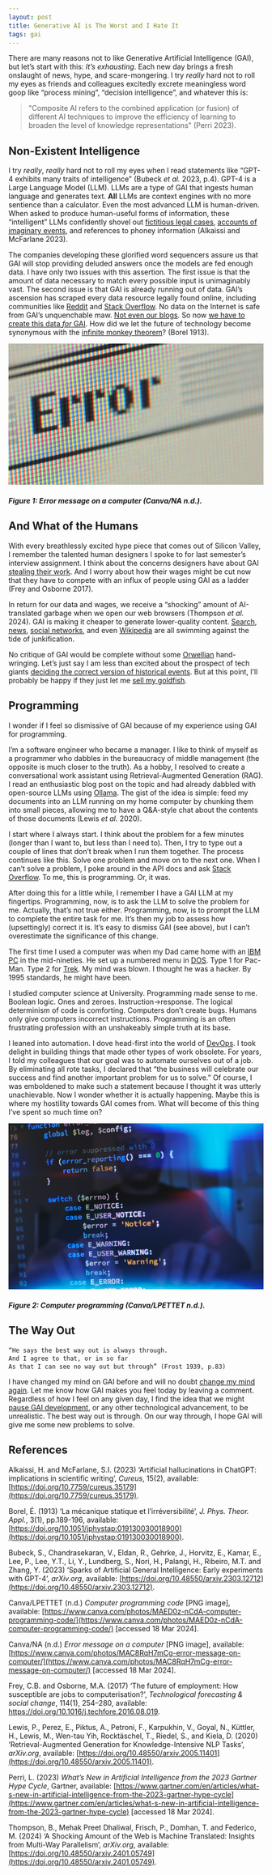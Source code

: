 ```yaml
---
layout: post
title: Generative AI is The Worst and I Hate It
tags: gai
---
```


There are many reasons not to like Generative Artificial Intelligence (GAI), but let’s start with this: _It’s exhausting_. Each new day brings a fresh onslaught of news, hype, and scare-mongering. I try _really_ hard not to roll my eyes as friends and colleagues excitedly excrete meaningless word goop like “process mining”, “decision intelligence”, and whatever this is:
> "Composite AI refers to the combined application (or fusion) of different AI techniques to improve the efficiency of learning to broaden the level of knowledge representations" (Perri 2023).

## Non-Existent Intelligence

I try _really_, _really_ hard not to roll my eyes when I read statements like “GPT-4 exhibits many traits of intelligence” (Bubeck _et al._ 2023, p.4). GPT-4 is a Large Language Model (LLM). LLMs are a type of GAI that ingests human language and generates text. **All** LLMs are context engines with no more sentience than a calculator. Even the most advanced LLM is human-driven. When asked to produce human-useful forms of information, these “intelligent” LLMs confidently shovel out [fictitious legal cases](https://www.theguardian.com/world/2024/feb/29/canada-lawyer-chatgpt-fake-cases-ai), [accounts of imaginary events](https://www.vice.com/en/article/k7zqdw/people-are-creating-records-of-fake-historical-events-using-ai), and references to phoney information (Alkaissi and McFarlane 2023).

The companies developing these glorified word sequencers assure us that GAI will stop providing deluded answers once the models are fed enough data. I have only two issues with this assertion. The first issue is that the amount of data necessary to match every possible input is unimaginably vast. The second issue is that GAI is already running out of data. GAI’s ascension has scraped every data resource legally found online, including communities like [Reddit](https://www.theverge.com/2024/2/22/24080165/google-reddit-ai-training-data) and [Stack Overflow](https://www.wired.com/story/google-deal-stackoverflow-ai-giants-pay-for-data/). No data on the Internet is safe from GAI’s unquenchable maw. [Not even our blogs](https://www.404media.co/tumblr-and-wordpress-to-sell-users-data-to-train-ai-tools/). So now [we have to create this data _for_ GAI](https://www.theverge.com/features/23764584/ai-artificial-intelligence-data-notation-labor-scale-surge-remotasks-openai-chatbots). How did we let the future of technology become synonymous with the [infinite monkey theorem](https://www.theguardian.com/science/2023/mar/20/can-you-solve-it-the-infinite-monkey-theorem)? (Borel 1913).

![PNG image illustrating an error message on a computer](https://github.com/Sterling-Cooper/Sterling-Cooper.github.io/blob/main/_assets/gai-error.png?raw=true)
##### Figure 1: Error message on a computer (Canva/NA n.d.).

## And What of the Humans

With every breathlessly excited hype piece that comes out of Silicon Valley, I remember the talented human designers I spoke to for last semester’s interview assignment. I think about the concerns designers have about GAI [stealing their work](https://www.newyorker.com/culture/infinite-scroll/is-ai-art-stealing-from-artists). And I worry about how their wages might be cut now that they have to compete with an influx of people using GAI as a ladder (Frey and Osborne 2017).

In return for our data and wages, we receive a “shocking” amount of AI-translated garbage when we open our web browsers (Thompson _et al._ 2024). GAI is making it cheaper to generate lower-quality content. [Search](https://www.theregister.com/2024/01/30/ai_is_changing_search/), [news](https://www.bloomberg.com/news/articles/2023-05-01/ai-chatbots-have-been-used-to-create-dozens-of-news-content-farms), [social networks](https://www.wired.com/story/tiktok-platforms-cory-doctorow/), and even [Wikipedia](https://www.vice.com/en/article/v7bdba/ai-is-tearing-wikipedia-apart) are all swimming against the tide of junkification.

No critique of GAI would be complete without some [Orwellian](https://www.george-orwell.org/1984) hand-wringing. Let’s just say I am less than excited about the prospect of tech giants [deciding the correct version of historical events](https://arstechnica.com/information-technology/2024/02/googles-hidden-ai-diversity-prompts-lead-to-outcry-over-historically-inaccurate-images/). But at this point, I’ll probably be happy if they just let me [sell my goldfish](https://twitter.com/Carnage4Life/status/1761788333422690621).

## Programming

I wonder if I feel so dismissive of GAI because of my experience using GAI for programming.

I’m a software engineer who became a manager. I like to think of myself as a programmer who dabbles in the bureaucracy of middle management (the opposite is much closer to the truth). As a hobby, I resolved to create a conversational work assistant using Retrieval-Augmented Generation (RAG). I read an enthusiastic blog post on the topic and had already dabbled with open-source LLMs using [Ollama](https://ollama.com/). The gist of the idea is simple: feed my documents into an LLM running on my home computer by chunking them into small pieces, allowing me to have a Q&A-style chat about the contents of those documents (Lewis _et al._ 2020).

I start where I always start. I think about the problem for a few minutes (longer than I want to, but less than I need to). Then, I try to type out a couple of lines that don’t break when I run them together. The process continues like this. Solve one problem and move on to the next one. When I can’t solve a problem, I poke around in the API docs and ask [Stack Overflow](https://stackoverflow.com/). To me, this is programming. Or, it was.

After doing this for a little while, I remember I have a GAI LLM at my fingertips. Programming, now, is to ask the LLM to solve the problem for me. Actually, that’s not true either. Programming, now, is to prompt the LLM to complete the entire task for me. It’s then my job to assess how (upsettingly) correct it is. It’s easy to dismiss GAI (see above), but I can’t overestimate the significance of this change.

The first time I used a computer was when my Dad came home with an [IBM PC](https://en.wikipedia.org/wiki/IBM_PC_Series) in the mid-nineties. He set up a numbered menu in [DOS](https://en.wikipedia.org/wiki/DOS). Type 1 for Pac-Man. Type 2 for [Trek](https://dosgames.com/game/ega-trek/). My mind was blown. I thought he was a hacker. By 1995 standards, he might have been.

I studied computer science at University. Programming made sense to me. Boolean logic. Ones and zeroes. Instruction→response. The logical determinism of code is comforting. Computers don’t create bugs. Humans only give computers incorrect instructions. Programming is an often frustrating profession with an unshakeably simple truth at its base.

I leaned into automation. I dove head-first into the world of [DevOps](https://books.google.ie/books/about/Accelerate.html?id=Kax-DwAAQBAJ&redir_esc=y). I took delight in building things that made other types of work obsolete. For years, I told my colleagues that our goal was to automate ourselves out of a job. By eliminating all rote tasks, I declared that “the business will celebrate our success and find another important problem for us to solve.” Of course, I was emboldened to make such a statement because I thought it was utterly unachievable. Now I wonder whether it is actually happening. Maybe this is where my hostility towards GAI comes from. What will become of this thing I’ve spent so much time on?

![PNG image illustrating a person's relection in a monitor displaying programming code](https://github.com/Sterling-Cooper/Sterling-Cooper.github.io/blob/main/_assets/gai-coding.png?raw=true)
##### Figure 2: Computer programming (Canva/LPETTET n.d.).

## The Way Out
```
“He says the best way out is always through.
And I agree to that, or in so far
As that I can see no way out but through” (Frost 1939, p.83)
```
I have changed my mind on GAI before and will no doubt [change my mind again](https://sterling-cooper.github.io/2024/03/25/gai-is-the-best.html). Let me know how GAI makes you feel today by leaving a comment. Regardless of how I feel on any given day, I find the idea that we might [pause GAI development](https://futureoflife.org/open-letter/pause-giant-ai-experiments/), or any other technological advancement, to be unrealistic. The best way out is through. On our way through, I hope GAI will give me some new problems to solve.

## References

Alkaissi, H. and McFarlane, S.I. (2023) ‘Artificial hallucinations in ChatGPT: implications in scientific writing’, _Cureus_, 15(2), available: [https://doi.org/10.7759/cureus.35179](https://doi.org/10.7759/cureus.35179).

Borel, É. (1913) ‘La mécanique statique et l’irréversibilité’, _J. Phys. Theor. Appl._, 3(1), pp.189-196, available: [https://doi.org/10.1051/jphystap:019130030018900](https://doi.org/10.1051/jphystap:019130030018900).

Bubeck, S., Chandrasekaran, V., Eldan, R., Gehrke, J., Horvitz, E., Kamar, E., Lee, P., Lee, Y.T., Li, Y., Lundberg, S., Nori, H., Palangi, H., Ribeiro, M.T. and Zhang, Y. (2023) ‘Sparks of Artificial General Intelligence: Early experiments with GPT-4’, _arXiv.org_, available: [https://doi.org/10.48550/arxiv.2303.12712](https://doi.org/10.48550/arxiv.2303.12712).

Canva/LPETTET (n.d.) _Computer programming code_ [PNG image], available: [https://www.canva.com/photos/MAED0z-nCdA-computer-programming-code/](https://www.canva.com/photos/MAED0z-nCdA-computer-programming-code/) [accessed 18 Mar 2024].

Canva/NA (n.d.) _Error message on a computer_ [PNG image], available: [https://www.canva.com/photos/MAC8RqH7mCg-error-message-on-computer/](https://www.canva.com/photos/MAC8RqH7mCg-error-message-on-computer/) [accessed 18 Mar 2024].

Frey, C.B. and Osborne, M.A. (2017) ‘The future of employment: How susceptible are jobs to computerisation?’, _Technological forecasting & social change_, 114(1), 254–280, available: https://doi.org/10.1016/j.techfore.2016.08.019.

Lewis, P., Perez, E., Piktus, A., Petroni, F., Karpukhin, V., Goyal, N., Küttler, H., Lewis, M., Wen-tau Yih, Rocktäschel, T., Riedel, S., and Kiela, D. (2020) ‘Retrieval-Augmented Generation for Knowledge-Intensive NLP Tasks’, _arXiv.org_, available: [https://doi.org/10.48550/arxiv.2005.11401](https://doi.org/10.48550/arxiv.2005.11401).

Perri, L. (2023) _What’s New in Artificial Intelligence from the 2023 Gartner Hype Cycle_, Gartner, available: [https://www.gartner.com/en/articles/what-s-new-in-artificial-intelligence-from-the-2023-gartner-hype-cycle](https://www.gartner.com/en/articles/what-s-new-in-artificial-intelligence-from-the-2023-gartner-hype-cycle) [accessed 18 Mar 2024].

Thompson, B., Mehak Preet Dhaliwal, Frisch, P., Domhan, T. and Federico, M. (2024) ‘A Shocking Amount of the Web is Machine Translated: Insights from Multi-Way Parallelism’, _arXiv.org_, available: [https://doi.org/10.48550/arxiv.2401.05749](https://doi.org/10.48550/arxiv.2401.05749).




